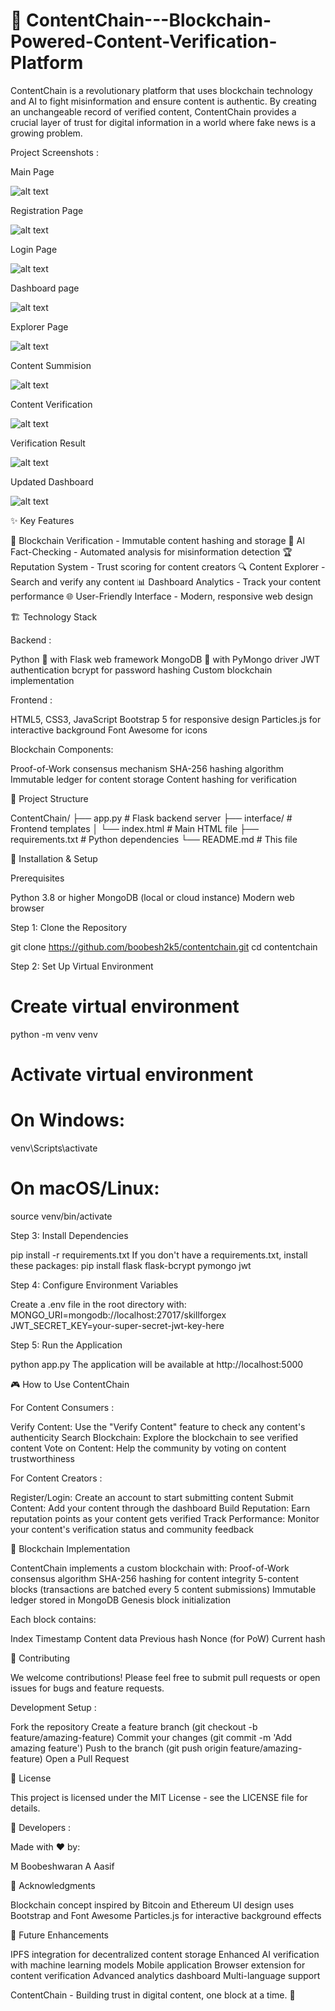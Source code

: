 # 🚀 ContentChain---Blockchain-Powered-Content-Verification-Platform

ContentChain is a revolutionary platform that uses blockchain technology and AI to fight misinformation and ensure content is authentic. By creating an unchangeable record of verified content, ContentChain provides a crucial layer of trust for digital information in a world where fake news is a growing problem.

Project Screenshots  :

Main Page 

![alt text](Mainpage.png)

Registration Page

![alt text](<create an account.png>)

Login Page

![alt text](<Login page.png>)

Dashboard page

![alt text](Dashboard.png)

Explorer Page

![alt text](Explorer.png)

Content Summision

![alt text](<Content Summision with Hash.png>)

Content Verification

![alt text](<Verification of content using hash.png>)

Verification Result

![alt text](<Verification result.png>)

Updated Dashboard

![alt text](<Updated Dashboard.png>)


✨ Key Features

🔗 Blockchain Verification - Immutable content hashing and storage
🤖 AI Fact-Checking - Automated analysis for misinformation detection
🏆 Reputation System - Trust scoring for content creators
🔍 Content Explorer - Search and verify any content
📊 Dashboard Analytics - Track your content performance
🌐 User-Friendly Interface - Modern, responsive web design

🏗️ Technology Stack

Backend :

Python 🐍 with Flask web framework
MongoDB 🍃 with PyMongo driver
JWT authentication
bcrypt for password hashing
Custom blockchain implementation

Frontend :

HTML5, CSS3, JavaScript
Bootstrap 5 for responsive design
Particles.js for interactive background
Font Awesome for icons

Blockchain Components:

Proof-of-Work consensus mechanism
SHA-256 hashing algorithm
Immutable ledger for content storage
Content hashing for verification

📁 Project Structure


ContentChain/
├── app.py                 # Flask backend server
├── interface/            # Frontend templates
│   └── index.html        # Main HTML file
├── requirements.txt      # Python dependencies
└── README.md            # This file

🚀 Installation & Setup

Prerequisites

Python 3.8 or higher
MongoDB (local or cloud instance)
Modern web browser

Step 1: Clone the Repository

git clone https://github.com/boobesh2k5/contentchain.git
cd contentchain

Step 2: Set Up Virtual Environment

# Create virtual environment
python -m venv venv
# Activate virtual environment
# On Windows:
venv\Scripts\activate
# On macOS/Linux:
source venv/bin/activate

Step 3: Install Dependencies

pip install -r requirements.txt
If you don't have a requirements.txt, install these packages:
pip install flask flask-bcrypt pymongo jwt

Step 4: Configure Environment Variables

Create a .env file in the root directory with:
MONGO_URI=mongodb://localhost:27017/skillforgex
JWT_SECRET_KEY=your-super-secret-jwt-key-here

Step 5: Run the Application

python app.py
The application will be available at http://localhost:5000

🎮 How to Use ContentChain

For Content Consumers :

Verify Content: Use the "Verify Content" feature to check any content's authenticity
Search Blockchain: Explore the blockchain to see verified content
Vote on Content: Help the community by voting on content trustworthiness

For Content Creators :

Register/Login: Create an account to start submitting content
Submit Content: Add your content through the dashboard
Build Reputation: Earn reputation points as your content gets verified
Track Performance: Monitor your content's verification status and community feedback

🧠 Blockchain Implementation

ContentChain implements a custom blockchain with:
Proof-of-Work consensus algorithm
SHA-256 hashing for content integrity
5-content blocks (transactions are batched every 5 content submissions)
Immutable ledger stored in MongoDB
Genesis block initialization

Each block contains:

Index
Timestamp
Content data
Previous hash
Nonce (for PoW)
Current hash

🤝 Contributing

We welcome contributions! Please feel free to submit pull requests or open issues for bugs and feature requests.

Development Setup :

Fork the repository
Create a feature branch (git checkout -b feature/amazing-feature)
Commit your changes (git commit -m 'Add amazing feature')
Push to the branch (git push origin feature/amazing-feature)
Open a Pull Request

📜 License

This project is licensed under the MIT License - see the LICENSE file for details.

👥 Developers :

Made with ❤️ by:

M Boobeshwaran
A Aasif

🙏 Acknowledgments

Blockchain concept inspired by Bitcoin and Ethereum
UI design uses Bootstrap and Font Awesome
Particles.js for interactive background effects

🔮 Future Enhancements

IPFS integration for decentralized content storage
Enhanced AI verification with machine learning models
Mobile application
Browser extension for content verification
Advanced analytics dashboard
Multi-language support

ContentChain - Building trust in digital content, one block at a time. 🚀

